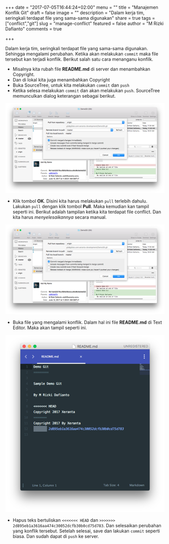 +++
date = "2017-07-05T16:44:24+02:00"
menu = ""
title = "Manajemen Konflik Git"
draft = false
image = ""
description = "Dalam kerja tim, seringkali terdapat file yang sama-sama digunakan"
share = true
tags = ["conflict","git"]
slug = "manage-conflict"
featured = false
author = "M Rizki Dafianto"
comments = true

+++

Dalam kerja tim, seringkali terdapat file yang sama-sama digunakan. Sehingga mengalami perubahan. Ketika akan melakukan `commit` maka file tersebut kan terjadi konflik. Berikut salah satu cara menanganu konfilk.

* Misalnya kita rubah file **README.md** di server dan menambahkan Copyright.
* Dan di lokal kita juga menambahkan Copyright
* Buka SourceTree, untuk kita melakukan `commit` dan `push`
* Ketika selesa melakukan `commit` dan akan melakukan `push`. SourceTree memunculkan dialog keterangan sebagai berikut. 

![SourceTree Error Ketika Akan Melakukan Push](https://raw.githubusercontent.com/dafian47/blog/master/static/pic/sourcetree-error-push.png)

* Klik tombol **OK**. Disini kita harus melakukan `pull` terlebih dahulu. Lakukan `pull` dengan klik tombol **Pull**. Maka kemudian kan tampil seperti ini. Berikut adalah tampilan ketika kita terdapat file conflict. Dan kita harus *menyelesaikannya* secara manual.

![SourceTree Menunjukan File Conflict](https://raw.githubusercontent.com/dafian47/blog/master/static/pic/sourcetree-file-conflict.png)

* Buka file yang mengalami konflik. Dalam hal ini file **README.md** di Text Editor. Maka akan tampil seperti ini.

![Text Editor File Conflict](https://raw.githubusercontent.com/dafian47/blog/master/static/pic/file-conflict.png)

* Hapus teks bertuliskan `<<<<<<< HEAD` dan `>>>>>>> 2d895eb1a3616aa474c30052dcfb30b0cd75d783`. Dan selesaikan perubahan yang konflik tersebut. Setelah selesai, save dan lakukan `commit` seperti biasa. Dan sudah dapat di `push` ke server.